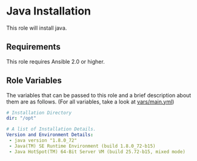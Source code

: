 Java Installation
=====

This role will install java. 

Requirements
------------

This role requires Ansible 2.0 or higher. 

Role Variables
--------------

The variables that can be passed to this role and a brief description about
them are as follows. (For all variables, take a look at [vars/main.yml](vars/main.yml))

```yaml
# Installation Directory
dir: "/opt"

# A list of Installation Details.
Version and Environment Details:
 - java version "1.8.0_72"
 - Java(TM) SE Runtime Environment (build 1.8.0_72-b15)
 - Java HotSpot(TM) 64-Bit Server VM (build 25.72-b15, mixed mode)





